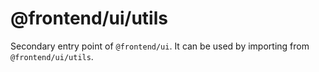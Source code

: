 # @frontend/ui/utils

Secondary entry point of `@frontend/ui`. It can be used by importing from `@frontend/ui/utils`.

